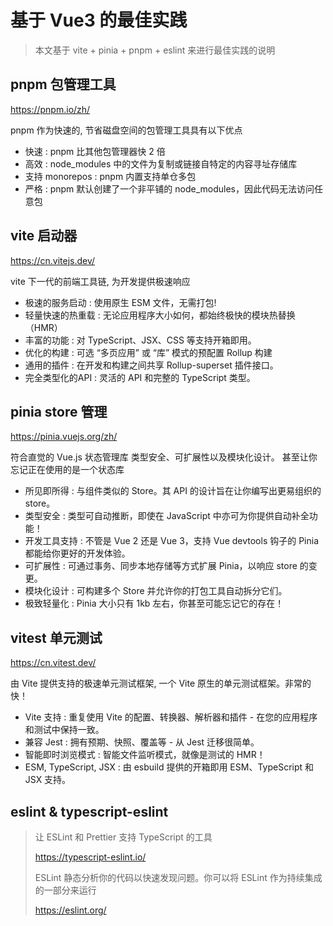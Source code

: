 # 基于 Vue3 的最佳实践

> 本文基于 vite + pinia + pnpm + eslint 来进行最佳实践的说明

## pnpm 包管理工具

https://pnpm.io/zh/

pnpm 作为快速的, 节省磁盘空间的包管理工具具有以下优点

- 快速 : pnpm 比其他包管理器快 2 倍
- 高效 : node_modules 中的文件为复制或链接自特定的内容寻址存储库
- 支持 monorepos : pnpm 内置支持单仓多包
- 严格 : pnpm 默认创建了一个非平铺的 node_modules，因此代码无法访问任意包

## vite 启动器

https://cn.vitejs.dev/

vite 下一代的前端工具链, 为开发提供极速响应

- 极速的服务启动 : 使用原生 ESM 文件，无需打包!
- 轻量快速的热重载 : 无论应用程序大小如何，都始终极快的模块热替换（HMR）
- 丰富的功能 : 对 TypeScript、JSX、CSS 等支持开箱即用。
- 优化的构建 : 可选 “多页应用” 或 “库” 模式的预配置 Rollup 构建
- 通用的插件 : 在开发和构建之间共享 Rollup-superset 插件接口。
- 完全类型化的API : 灵活的 API 和完整的 TypeScript 类型。

## pinia store 管理

https://pinia.vuejs.org/zh/

符合直觉的 Vue.js 状态管理库
类型安全、可扩展性以及模块化设计。 甚至让你忘记正在使用的是一个状态库

- 所见即所得 : 与组件类似的 Store。其 API 的设计旨在让你编写出更易组织的 store。
- 类型安全 : 类型可自动推断，即使在 JavaScript 中亦可为你提供自动补全功能！
- 开发工具支持 : 不管是 Vue 2 还是 Vue 3，支持 Vue devtools 钩子的 Pinia 都能给你更好的开发体验。
- 可扩展性 : 可通过事务、同步本地存储等方式扩展 Pinia，以响应 store 的变更。
- 模块化设计 : 可构建多个 Store 并允许你的打包工具自动拆分它们。
- 极致轻量化 : Pinia 大小只有 1kb 左右，你甚至可能忘记它的存在！

## vitest 单元测试

https://cn.vitest.dev/

由 Vite 提供支持的极速单元测试框架, 一个 Vite 原生的单元测试框架。非常的快！

- Vite 支持 : 重复使用 Vite 的配置、转换器、解析器和插件 - 在您的应用程序和测试中保持一致。
- 兼容 Jest : 拥有预期、快照、覆盖等 - 从 Jest 迁移很简单。
- 智能即时浏览模式 : 智能文件监听模式，就像是测试的 HMR！
- ESM, TypeScript, JSX : 由 esbuild 提供的开箱即用 ESM、TypeScript 和 JSX 支持。

## eslint & typescript-eslint


> 让 ESLint 和 Prettier 支持 TypeScript 的工具
> 
> https://typescript-eslint.io/
> 
> ESLint 静态分析你的代码以快速发现问题。你可以将 ESLint 作为持续集成的一部分来运行
> 
> https://eslint.org/

